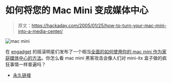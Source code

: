 # 如何将您的 Mac Mini 变成媒体中心

> 原文：<https://hackaday.com/2005/01/25/how-to-turn-your-mac-mini-into-a-media-center/>

![mac mini](img/498cd9819021db226c7266e8be5f2544.png)

在 [engadget](http://www.engadget.com/) 的摇滚明星们发布了一个相当[全面的如何使用你的 mac mini 作为家庭媒体中心的方法](http://www.engadget.com/entry/1234000057028826/)。你怎么看 mac mini 黑客攻击会像人们对 mini-itx 盒子做的疯狂事情一样普遍吗？

*   [永久链接](http://www.engadget.com/entry/1234000057028826/)